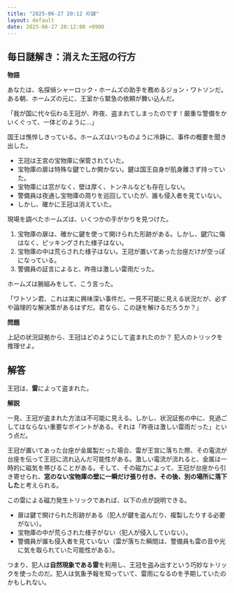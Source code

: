 ```yaml
---
title: "2025-06-27 20:12 の謎"
layout: default
date: 2025-06-27 20:12:00 +0900
---
```

## 毎日謎解き：消えた王冠の行方

**物語**

あなたは、名探偵シャーロック・ホームズの助手を務めるジョン・ワトソンだ。ある朝、ホームズの元に、王室から緊急の依頼が舞い込んだ。

「我が国に代々伝わる王冠が、昨夜、盗まれてしまったのです！厳重な警備をかいくぐって、一体どのように…」

国王は憔悴しきっている。ホームズはいつものように冷静に、事件の概要を聞き出した。

*   王冠は王宮の宝物庫に保管されていた。
*   宝物庫の扉は特殊な鍵でしか開かない。鍵は国王自身が肌身離さず持っていた。
*   宝物庫には窓がなく、壁は厚く、トンネルなども存在しない。
*   警備員は夜通し宝物庫の周りを巡回していたが、誰も侵入者を見ていない。
*   しかし、確かに王冠は消えていた。

現場を調べたホームズは、いくつかの手がかりを見つけた。

1.  宝物庫の扉は、確かに鍵を使って開けられた形跡がある。しかし、鍵穴に傷はなく、ピッキングされた様子はない。
2.  宝物庫の中は荒らされた様子はない。王冠が置いてあった台座だけが空っぽになっている。
3.  警備員の証言によると、昨夜は激しい雷雨だった。

ホームズは腕組みをして、こう言った。

「ワトソン君、これは実に興味深い事件だ。一見不可能に見える状況だが、必ずや論理的な解決策があるはずだ。君なら、この謎を解けるだろうか？」

**問題**

上記の状況証拠から、王冠はどのようにして盗まれたのか？ 犯人のトリックを推理せよ。

## 解答

王冠は、**雷**によって盗まれた。

**解説**

一見、王冠が盗まれた方法は不可能に見える。しかし、状況証拠の中に、見過ごしてはならない重要なポイントがある。それは「昨夜は激しい雷雨だった」という点だ。

王冠が置いてあった台座が金属製だった場合、雷が王宮に落ちた際、その電流が台座を伝って王冠に流れ込んだ可能性がある。激しい電流が流れると、金属は一時的に磁気を帯びることがある。そして、その磁力によって、王冠が台座から引き寄せられ、**窓のない宝物庫の壁に一瞬だけ張り付き、その後、別の場所に落下した**と考えられる。

この雷による磁力発生トリックであれば、以下の点が説明できる。

*   扉は鍵で開けられた形跡がある（犯人が鍵を盗んだり、複製したりする必要がない）。
*   宝物庫の中が荒らされた様子がない（犯人が侵入していない）。
*   警備員が誰も侵入者を見ていない（雷が落ちた瞬間は、警備員も雷の音や光に気を取られていた可能性がある）。

つまり、犯人は**自然現象である雷**を利用し、王冠を盗み出すという巧妙なトリックを使ったのだ。犯人は気象予報を知っていて、雷雨になるのを予期していたのかもしれない。
